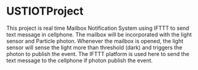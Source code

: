 # USTIOTProject
This project is real time Mailbox Notification System using IFTTT to send text message in cellphone. 
The mailbox will be incorporated with the light sensor and Particle photon. 
Whenever the mailbox is opened, the light sensor will sense the light more than threshold (dark) and triggers the photon to publish the event. 
The IFTTT platform is used here to send the text message to the cellphone if photon publish the event.
